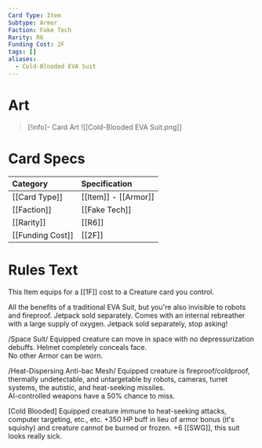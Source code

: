```yaml
---
Card Type: Item
Subtype: Armor
Faction: Fake Tech
Rarity: R6
Funding Cost: 2F
tags: []
aliases:
  - Cold-Blooded EVA Suit
---
```

# Art

> [!info]- Card Art
> ![[Cold-Blooded EVA Suit.png]]

# Card Specs

| Category | Specification| 
| :--- | :--- |
| [[Card Type]] | [[Item]] - [[Armor]] |  
| [[Faction]] | [[Fake Tech]] |  
| [[Rarity]] | [[R6]] |  
| [[Funding Cost]] | [[2F]] |  

# Rules Text  

This Item equips for a [[1F]] cost to a Creature card you control.  

All the benefits of a traditional EVA Suit, but you're also invisible to robots and fireproof. Jetpack sold separately. Comes with an internal rebreather with a large supply of oxygen. Jetpack sold separately, stop asking!  

/Space Suit/ Equipped creature can move in space with no depressurization debuffs. Helmet completely conceals face.   
No other Armor can be worn.  

/Heat-Dispersing Anti-bac Mesh/ Equipped creature is fireproof/coldproof, thermally undetectable, and untargetable by robots, cameras, turret systems, the autistic, and heat-seeking missiles.  
AI-controlled weapons have a 50% chance to miss.  

[Cold Blooded] Equipped creature immune to heat-seeking attacks, computer targeting, etc., etc. +350 HP buff in lieu of armor bonus (it's squishy) and creature cannot be burned or frozen. 
+6 [[SWG]], this suit looks really sick.  



